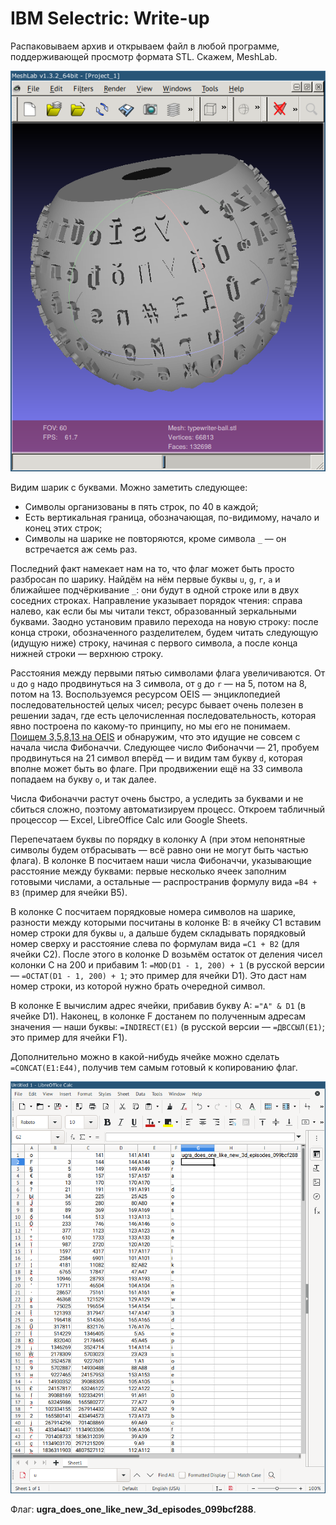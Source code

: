 # IBM Selectric: Write-up

Распаковываем архив и открываем файл в любой программе, поддерживающей просмотр формата STL. Скажем, MeshLab.

![Шарик](writeup/meshlab.png)

Видим шарик с буквами. Можно заметить следующее:

* Символы организованы в пять строк, по 40 в каждой;
* Есть вертикальная граница, обозначающая, по-видимому, начало и конец этих строк;
* Символы на шарике не повторяются, кроме символа `_` — он встречается аж семь раз.

Последний факт намекает нам на то, что флаг может быть просто разбросан по шарику. Найдём на нём первые буквы `u`, `g`, `r`, `a` и ближайшее подчёркивание `_`: они будут в одной строке или в двух соседних строках. Направление указывает порядок чтения: справа налево, как если бы мы читали текст, образованный зеркальными буквами. Заодно установим правило перехода на новую строку: после конца строки, обозначенного разделителем, будем читать следующую (идущую ниже) строку, начиная с первого символа, а после конца нижней строки — верхнюю строку.

Расстояния между первыми пятью символами флага увеличиваются. От `u` до `g` надо продвинуться на 3 символа, от `g` до `r` — на 5, потом на 8, потом на 13. Воспользуемся ресурсом OEIS — энциклопедией последовательностей целых чисел; ресурс бывает очень полезен в решении задач, где есть целочисленная последовательность, которая явно построена по какому-то принципу, но мы его не понимаем. [Поищем 3,5,8,13 на OEIS](http://oeis.org/search?q=3%2C5%2C8%2C13) и обнаружим, что это идущие не совсем с начала числа Фибоначчи. Следующее число Фибоначчи — 21, пробуем продвинуться на 21 символ вперёд — и видим там букву `d`, которая вполне может быть во флаге. При продвижении ещё на 33 символа попадаем на букву `o`, и так далее.

Числа Фибоначчи растут очень быстро, а уследить за буквами и не сбиться сложно, поэтому автоматизируем процесс. Откроем табличный процессор — Excel, LibreOffice Calc или Google Sheets.

Перепечатаем буквы по порядку в колонку A (при этом непонятные символы будем отбрасывать — всё равно они не могут быть частью флага). В колонке B посчитаем наши числа Фибоначчи, указывающие расстояние между буквами: первые несколько ячеек заполним готовыми числами, а остальные — распространив формулу вида `=B4 + B3` (пример для ячейки B5).

В колонке C посчитаем порядковые номера символов на шарике, разности между которыми посчитаны в колонке B: в ячейку C1 вставим номер строки для буквы `u`, а дальше будем складывать порядковый номер сверху и расстояние слева по формулам вида `=C1 + B2` (для ячейки C2). После этого в колонке D возьмём остаток от деления чисел колонки C на 200 и прибавим 1: `=MOD(D1 - 1, 200) + 1` (в русской версии — `=ОСТАТ(D1 - 1, 200) + 1`; это пример для ячейки D1). Это даст нам номер строки, из которой нужно брать очередной символ.

В колонке E вычислим адрес ячейки, прибавив букву A: `="A" & D1` (в ячейке D1). Наконец, в колонке F достанем по полученным адресам значения — наши буквы: `=INDIRECT(E1)` (в русской версии — `=ДВССЫЛ(E1)`; это пример для ячейки F1).

Дополнительно можно в какой-нибудь ячейке можно сделать `=CONCAT(E1:E44)`, получив тем самым готовый к копированию флаг.

![Полученная таблица](writeup/table.png)

Флаг: **ugra_does_one_like_new_3d_episodes_099bcf288**.
